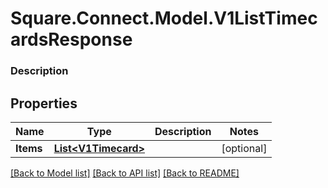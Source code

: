 # Square.Connect.Model.V1ListTimecardsResponse

### Description



## Properties

Name | Type | Description | Notes
------------ | ------------- | ------------- | -------------
**Items** | [**List&lt;V1Timecard&gt;**](V1Timecard.md) |  | [optional] 



[[Back to Model list]](../README.md#documentation-for-models) [[Back to API list]](../README.md#documentation-for-api-endpoints) [[Back to README]](../README.md)

